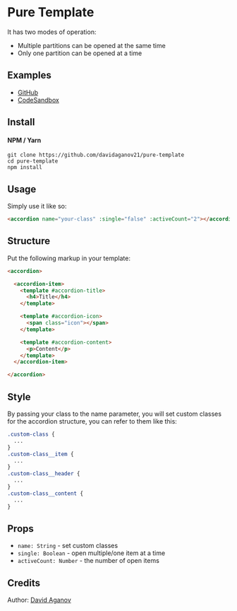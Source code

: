 # Pure Template

It has two modes of operation:

- Multiple partitions can be opened at the same time
- Only one partition can be opened at a time

## Examples

- [GitHub](https://github.com/davidaganov21/pure-template)
- [CodeSandbox](https://codesandbox.io/s/pure-template-6x4zbf)

## Install

#### NPM / Yarn

```
git clone https://github.com/davidaganov21/pure-template
cd pure-template
npm install
```

## Usage

Simply use it like so:

```html
<accordion name="your-class" :single="false" :activeCount="2"></accordion>
```

## Structure

Put the following markup in your template:

```html
<accordion>

  <accordion-item>
    <template #accordion-title>
      <h4>Title</h4>
    </template>

    <template #accordion-icon>
      <span class="icon"></span>
    </template>

    <template #accordion-content>
      <p>Content</p>
    </template>
  </accordion-item>

</accordion>
```

## Style

By passing your class to the name parameter, you will set custom classes for the accordion structure, you can refer to them like this:

````css
.custom-class {
  ...
}
.custom-class__item {
  ...
}
.custom-class__header {
  ...
}
.custom-class__content {
  ...
}
````

## Props

- `name: String` - set custom classes
- `single: Boolean` - open multiple/one item at a time
- `activeCount: Number` - the number of open items

## Credits

Author: [David Aganov](https://github.com/davidaganov21)